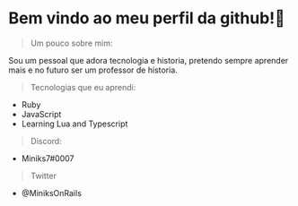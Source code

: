 # Bem vindo ao meu perfil da github!👋

> Um pouco sobre mim:

Sou um pessoal que adora tecnologia e historia, pretendo sempre aprender mais e no futuro ser um professor de historia.

> Tecnologias que eu aprendi:

* Ruby
* JavaScript
* Learning Lua and Typescript

> Discord:

* Miniks7#0007

> Twitter

* @MiniksOnRails

